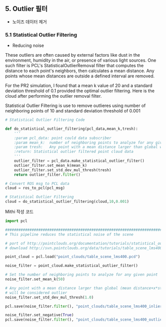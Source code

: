 ## 5. Outlier 필터 

- 노이즈 데이터 제거 

### 5.1 Statistical Outlier Filtering

- Reducing noise 

These outliers are often caused by external factors like dust in the environment, humidity in the air, or presence of various light sources. One such filter is PCL's StatisticalOutlierRemoval filter that computes the distance to each point's neighbors, then calculates a mean distance. Any points whose mean distances are outside a defined interval are removed.

For the PR2 simulation, I found that a mean k value of 20 and a standard deviation threshold of 0.1 provided the optimal outlier filtering. Here is the cloud after performing the outlier removal filter.


Statistical Outlier Filtering is use to remove outlieres using number of neighboring points of 10 and standard deviation threshold of 0.001

```python 
# Statistical Outlier Filtering Code

def do_statistical_outlier_filtering(pcl_data,mean_k,tresh):
    '''
    :param pcl_data: point could data subscriber
    :param mean_k:  number of neighboring points to analyze for any given point
    :param tresh:   Any point with a mean distance larger than global will be considered outlier
    :return: Statistical outlier filtered point cloud data
    '''
    outlier_filter = pcl_data.make_statistical_outlier_filter()
    outlier_filter.set_mean_k(mean_k)
    outlier_filter.set_std_dev_mul_thresh(tresh)
    return outlier_filter.filter()

# Convert ROS msg to PCL data
cloud = ros_to_pcl(pcl_msg)

# Statistical Outlier Filtering
cloud = do_statistical_outlier_filtering(cloud,10,0.001)
```


Mithi 작성 코드 
```python
import pcl

##################################################################################
# This pipeline reduces the statistical noise of the scene 

# port of http://pointclouds.org/documentation/tutorials/statistical_outlier.php
# download http://svn.pointclouds.org/data/tutorials/table_scene_lms400.pcd

point_cloud = pcl.load("point_clouds/table_scene_lms400.pcd")

noise_filter = point_cloud.make_statistical_outlier_filter()

# Set the number of neighboring points to analyze for any given point
noise_filter.set_mean_k(50)

# Any point with a mean distance larger than global (mean distance+x*std_dev)
# will be considered outlier
noise_filter.set_std_dev_mul_thresh(1.0)

pcl.save(noise_filter.filter(), "point_clouds/table_scene_lms400_inliers.pcd")

noise_filter.set_negative(True)
pcl.save(noise_filter.filter(), "point_clouds/table_scene_lms400_outliers.pcd")
```
